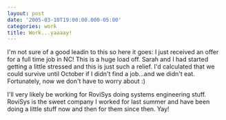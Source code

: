 ```yaml
---
layout: post
date: '2005-03-10T19:00:00.000-05:00'
categories: work
title: Work...yaaaay!
---
```


I'm not sure of a good leadin to this so here it goes: I just received an offer for a full time job in NC! This is a huge load off. Sarah and I had started getting a little stressed and this is just such a relief. I'd calculated that we could survive until October if I didn't find a job...and we didn't eat. Fortunately, now we don't have to worry about :)

I'll very likely be working for RoviSys doing systems engineering stuff. RoviSys is the sweet company I worked for last summer and have been doing a little stuff now and then for them since then. Yay!